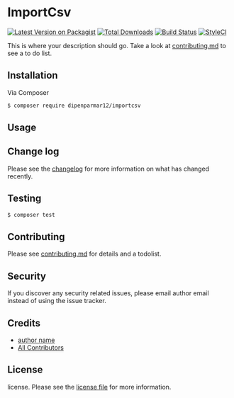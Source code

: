 # ImportCsv

[![Latest Version on Packagist][ico-version]][link-packagist]
[![Total Downloads][ico-downloads]][link-downloads]
[![Build Status][ico-travis]][link-travis]
[![StyleCI][ico-styleci]][link-styleci]

This is where your description should go. Take a look at [contributing.md](contributing.md) to see a to do list.

## Installation

Via Composer

``` bash
$ composer require dipenparmar12/importcsv
```

## Usage

## Change log

Please see the [changelog](changelog.md) for more information on what has changed recently.

## Testing

``` bash
$ composer test
```

## Contributing

Please see [contributing.md](contributing.md) for details and a todolist.

## Security

If you discover any security related issues, please email author email instead of using the issue tracker.

## Credits

- [author name][link-author]
- [All Contributors][link-contributors]

## License

license. Please see the [license file](license.md) for more information.

[ico-version]: https://img.shields.io/packagist/v/dipenparmar12/importcsv.svg?style=flat-square
[ico-downloads]: https://img.shields.io/packagist/dt/dipenparmar12/importcsv.svg?style=flat-square
[ico-travis]: https://img.shields.io/travis/dipenparmar12/importcsv/master.svg?style=flat-square
[ico-styleci]: https://styleci.io/repos/12345678/shield

[link-packagist]: https://packagist.org/packages/dipenparmar12/importcsv
[link-downloads]: https://packagist.org/packages/dipenparmar12/importcsv
[link-travis]: https://travis-ci.org/dipenparmar12/importcsv
[link-styleci]: https://styleci.io/repos/12345678
[link-author]: https://github.com/dipenparmar12
[link-contributors]: ../../contributors
